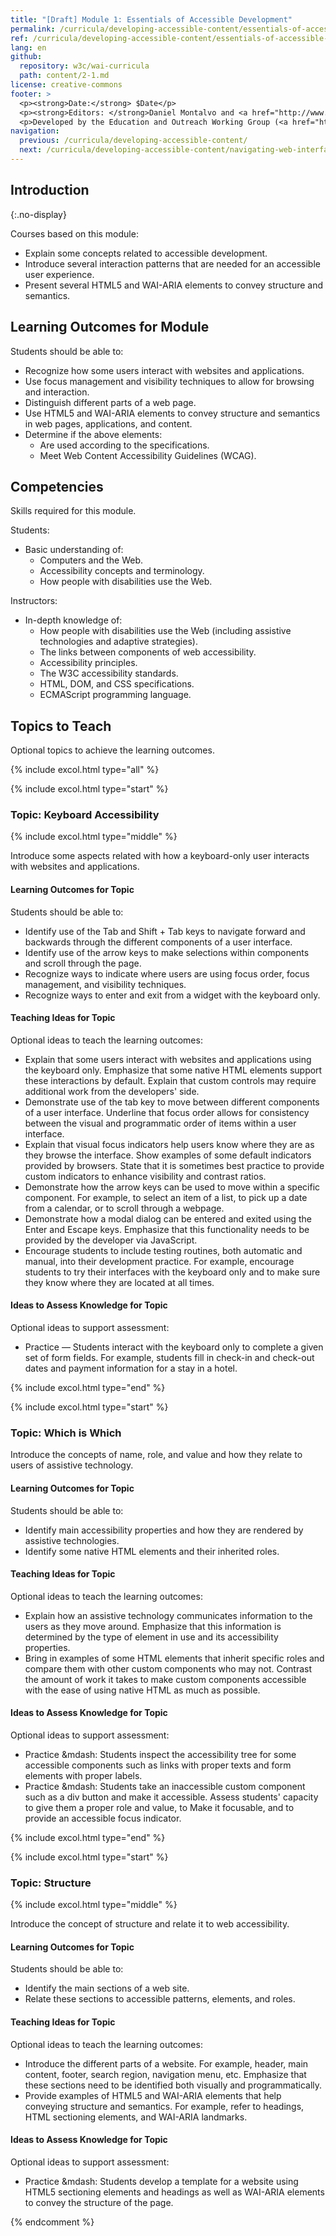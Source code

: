 ```yaml
---
title: "[Draft] Module 1: Essentials of Accessible Development"
permalink: /curricula/developing-accessible-content/essentials-of-accessible-development/
ref: /curricula/developing-accessible-content/essentials-of-accessible-development/
lang: en
github:
  repository: w3c/wai-curricula
  path: content/2-1.md
license: creative-commons
footer: >
  <p><strong>Date:</strong> $Date</p>
  <p><strong>Editors: </strong>Daniel Montalvo and <a href="http://www.w3.org/People/shadi/">Shadi Abou-Zahra</a>. Contributors: <a href="https://www.w3.org/WAI/EO/EOWG-members">EOWG Participants</a>. </p>
  <p>Developed by the Education and Outreach Working Group (<a href="http://www.w3.org/WAI/EO/">EOWG</a>). Developed with support from the <a href="https://www.w3.org/WAI/about/projects/wai-guide/">WAI-Guide Project</a> funded by the European Commission (EC) under the Horizon 2020 program (Grant Agreement 822245).</p>
navigation:
  previous: /curricula/developing-accessible-content/
  next: /curricula/developing-accessible-content/navigating-web-interfaces/
---
```


## Introduction
{:.no-display}

Courses based on this module:

* Explain some concepts related to accessible development.
* Introduce several interaction patterns that are needed for an accessible user experience.
* Present several HTML5 and WAI-ARIA elements to convey structure and semantics.

## Learning Outcomes for Module

Students should be able to:

* Recognize how some users interact with websites and applications.
* Use focus management and visibility techniques to allow for browsing and interaction.
* Distinguish different parts of a web page.
* Use HTML5 and WAI-ARIA elements to convey structure and semantics in web pages, applications, and content.
* Determine if the above elements:
   * Are used according to the specifications.
  * Meet Web Content Accessibility Guidelines (WCAG).

## Competencies

Skills required for this module.

Students:

* Basic understanding of:
  * Computers and the Web.
  * Accessibility concepts and terminology.
  * How people with disabilities use the Web.

Instructors:

* In-depth knowledge of:
  * How people with disabilities use the Web (including assistive technologies and adaptive strategies).
  * The links between components of web accessibility.
  * Accessibility principles.  
  * The W3C accessibility standards.
  * HTML, DOM, and CSS specifications.
  * ECMAScript programming language.

## Topics to Teach

Optional topics to achieve the learning outcomes.

{% include excol.html type="all" %}

{% include excol.html type="start" %}

### Topic: Keyboard Accessibility

{% include excol.html type="middle" %}

Introduce some aspects related with how a keyboard-only user interacts with websites and applications.

#### Learning Outcomes for Topic

Students should be able to:

* Identify use of the Tab and Shift + Tab keys to navigate forward and backwards through the different components of a user interface.
* Identify use of the arrow keys to make selections within components and scroll through the page.
* Recognize ways to indicate where users are using focus order, focus management, and visibility techniques.
* Recognize ways to enter and exit from a widget with the keyboard only.

#### Teaching Ideas for Topic

Optional ideas to teach the learning outcomes:

* Explain that some users interact with websites and applications using the keyboard only. Emphasize that some native HTML elements support these interactions by default. Explain that custom controls may require additional work from the developers' side.
* Demonstrate use of the tab key to move between different components of a user interface. Underline that focus order allows for consistency between the visual and programmatic order of items within a user interface.
* Explain that visual focus indicators help users know where they are as they browse the interface. Show examples of some default indicators provided by browsers. State that it is sometimes best practice to provide custom indicators to enhance visibility and contrast ratios.
* Demonstrate how the arrow keys can be used to move within a specific component. For example, to select an item of a list, to pick up a date from a calendar, or to scroll through a webpage.
* Demonstrate how a modal dialog can be entered and exited using the Enter and Escape keys. Emphasize that this functionality needs to be provided by the developer via JavaScript.
* Encourage students to include testing routines, both automatic and manual, into their development practice. For example, encourage students to try their interfaces with the keyboard only and to make sure they know where they are located at all times.

#### Ideas to Assess Knowledge for Topic

Optional ideas to support assessment:

* Practice &mdash; Students interact with the keyboard only to complete a given set of form fields. For example, students fill in check-in and check-out dates and payment information for a stay in a hotel.

{% include excol.html type="end" %}

{% include excol.html type="start" %}

### Topic: Which is Which

Introduce the concepts of name, role, and value and how they relate to users of assistive technology.

#### Learning Outcomes for Topic

Students should be able to:

* Identify main accessibility properties and how they are rendered by assistive technologies.
* Identify some native HTML elements and their inherited roles.

#### Teaching Ideas for Topic

Optional ideas to teach the learning outcomes:

* Explain how an assistive technology communicates information to the users as they move around. Emphasize that this information is determined by the type of element in use and its accessibility properties.
* Bring in examples of some HTML elements that inherit specific roles and compare them with other custom components who may not. Contrast the amount of work it takes to make custom components accessible with the ease of using native HTML as much as possible.

#### Ideas to Assess Knowledge for Topic

Optional ideas to support assessment:

* Practice &mdash: Students inspect the accessibility tree for some accessible components such as links with proper texts and form elements with proper labels.
* Practice &mdash: Students take an inaccessible custom component such as a div button and make it accessible. Assess students' capacity to give them a proper role and value, to Make it focusable, and to provide an accessible focus indicator.

{% include excol.html type="end" %}

{% include excol.html type="start" %}

### Topic: Structure
 
{% include excol.html type="middle" %}

Introduce the concept of structure and relate it to web accessibility. 

#### Learning Outcomes for Topic

Students should be able to:

* Identify the main sections of a web site.
* Relate these sections to accessible patterns, elements, and roles.

#### Teaching Ideas for Topic

Optional ideas to teach the learning outcomes:

* Introduce the different parts of a website. For example, header, main content, footer, search region, navigation menu, etc. Emphasize that these sections need to be identified both visually and programmatically.
* Provide examples of HTML5 and WAI-ARIA elements that help conveying structure and semantics. For example, refer to headings, HTML sectioning elements, and WAI-ARIA landmarks.

#### Ideas to Assess Knowledge for Topic

Optional ideas to support assessment:

* Practice &mdash: Students develop a template for a website using HTML5 sectioning elements and headings as well as WAI-ARIA elements to convey the structure of the page.



{% endcomment %}